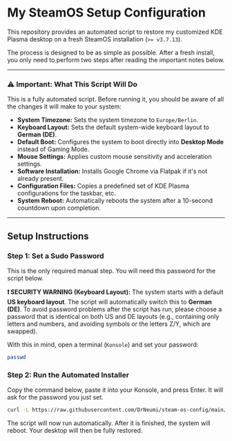 # My SteamOS Setup Configuration

This repository provides an automated script to restore my customized KDE Plasma desktop on a fresh SteamOS installation (`>= v3.7.13`).

The process is designed to be as simple as possible. After a fresh install, you only need to perform two steps after reading the important notes below.

---
### ⚠️ Important: What This Script Will Do

This is a fully automated script. Before running it, you should be aware of all the changes it will make to your system:

* **System Timezone:** Sets the system timezone to `Europe/Berlin`.
* **Keyboard Layout:** Sets the default system-wide keyboard layout to **German (DE)**.
* **Default Boot:** Configures the system to boot directly into **Desktop Mode** instead of Gaming Mode.
* **Mouse Settings:** Applies custom mouse sensitivity and acceleration settings.
* **Software Installation:** Installs Google Chrome via Flatpak if it's not already present.
* **Configuration Files:** Copies a predefined set of KDE Plasma configurations for the taskbar, etc.
* **System Reboot:** Automatically reboots the system after a 10-second countdown upon completion.

---
## Setup Instructions

### Step 1: Set a Sudo Password

This is the only required manual step. You will need this password for the script below.

**❗️ SECURITY WARNING (Keyboard Layout):**
The system starts with a default **US keyboard layout**. The script will automatically switch this to **German (DE)**. To avoid password problems after the script has run, please choose a password that is identical on both US and DE layouts (e.g., containing only letters and numbers, and avoiding symbols or the letters Z/Y, which are swapped).

With this in mind, open a terminal (`Konsole`) and set your password:
```bash
passwd
```

### Step 2: Run the Automated Installer

Copy the command below, paste it into your Konsole, and press Enter. It will ask for the password you just set.
```bash
curl -L https://raw.githubusercontent.com/DrNeumi/steam-os-config/main/setup.sh | sudo bash
```
The script will now run automatically. After it is finished, the system will reboot. Your desktop will then be fully restored.
